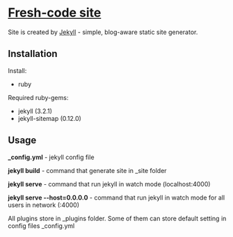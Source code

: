 # [Fresh-code site](https://freshcodeit.com)
Site is created by [Jekyll] - simple, blog-aware static site generator.
## Installation
Install: 
- ruby 

Required ruby-gems:
- jekyll (3.2.1)
- jekyll-sitemap (0.12.0)

## Usage
**_config.yml**  - jekyll config file

**jekyll build** - command that generate site in _site folder

**jekyll serve** - command that run jekyll in watch mode (localhost:4000)

**jekyll serve --host=0.0.0.0** - command that run jekyll in watch mode for all users in network (<your ip address>:4000)


 All plugins store in _plugins folder. Some of them can store default setting in config files _config.yml

[Jekyll]: <https://jekyllrb.com>